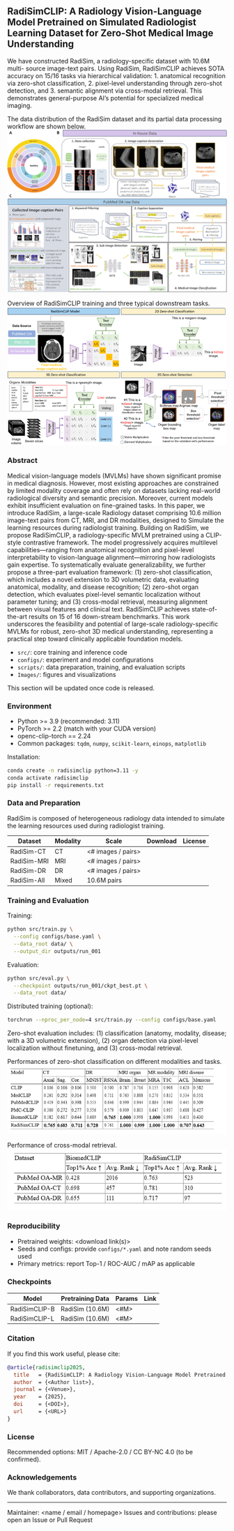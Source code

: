 ## RadiSimCLIP: A Radiology Vision-Language Model Pretrained on Simulated Radiologist Learning Dataset for Zero-Shot Medical Image Understanding


We have constructed RadiSim, a radiology-specific dataset with 10.6M multi- source image-text pairs. Using RadiSim, RadiSimCLIP achieves SOTA accuracy on 15/16 tasks via hierarchical validation: 1. anatomical recognition via zero-shot classification, 2. pixel-level understanding through zero-shot detection, and 3. semantic alignment via cross-modal retrieval. This demonstrates general-purpose AI’s potential for specialized medical imaging.

The data distribution of the RadiSim dataset and its partial data processing workflow are shown below.
![Dataset](Images/dataset.png)

Overview of RadiSimCLIP training and three typical downstream tasks.
![downsteam task](Images/down_task.png)


### Abstract
Medical vision-language models (MVLMs) have shown significant promise in medical diagnosis. However, most existing approaches are constrained by limited modality coverage and often rely on datasets lacking real-world radiological diversity and semantic precision. Moreover, current models exhibit insufficient evaluation on fine-grained tasks. In this paper, we introduce RadiSim, a large-scale Radiology dataset comprising 10.6 million image-text pairs from CT, MRI, and DR modalities, designed to Simulate the learning resources during radiologist training. Building on RadiSim, we propose RadiSimCLIP, a radiology-specific MVLM pretrained using a CLIP-style contrastive framework. The model progressively acquires multilevel capabilities—ranging from anatomical recognition and pixel-level interpretability to vision-language alignment—mirroring how radiologists gain expertise. To systematically evaluate generalizability, we further propose a three-part evaluation framework: (1) zero-shot classification, which includes a novel extension to 3D volumetric data, evaluating anatomical, modality, and disease recognition; (2) zero-shot organ detection, which evaluates pixel-level semantic localization without parameter tuning; and (3) cross-modal retrieval, measuring alignment between visual features and clinical text. RadiSimCLIP achieves state-of-the-art results on 15 of 16 down-stream benchmarks. This work underscores the feasibility and potential of large-scale radiology-specific MVLMs for robust, zero-shot 3D medical understanding, representing a practical step toward clinically applicable foundation models.


- `src/`: core training and inference code
- `configs/`: experiment and model configurations
- `scripts/`: data preparation, training, and evaluation scripts
- `Images/`: figures and visualizations

This section will be updated once code is released.

### Environment
- Python >= 3.9 (recommended: 3.11)
- PyTorch >= 2.2 (match with your CUDA version)
- openc-clip-torch == 2.24
- Common packages: `tqdm`, `numpy`, `scikit-learn`, `einops`, `matplotlib`

Installation:
```bash
conda create -n radisimclip python=3.11 -y
conda activate radisimclip
pip install -r requirements.txt
```

### Data and Preparation
RadiSim is composed of heterogeneous radiology data intended to simulate the learning resources used during radiologist training.

| Dataset | Modality | Scale | Download | License |
| --- | --- | --- | --- | --- |
| RadiSim-CT | CT | <# images / pairs> | <link> | <license> |
| RadiSim-MRI | MRI | <# images / pairs> | <link> | <license> |
| RadiSim-DR | DR | <# images / pairs> | <link> | <license> |
| RadiSim-All | Mixed | 10.6M pairs | <link> | <license> |


### Training and Evaluation
Training:
```bash
python src/train.py \
  --config configs/base.yaml \
  --data_root data/ \
  --output_dir outputs/run_001
```

Evaluation:
```bash
python src/eval.py \
  --checkpoint outputs/run_001/ckpt_best.pt \
  --data_root data/
```

Distributed training (optional):
```bash
torchrun --nproc_per_node=4 src/train.py --config configs/base.yaml
```

Zero-shot evaluation includes: (1) classification (anatomy, modality, disease; with a 3D volumetric extension), (2) organ detection via pixel-level localization without finetuning, and (3) cross-modal retrieval.

Performances of zero-shot classification on different modalities and tasks.
![Dataset](Images/ret_cls.png)

 Performance of cross-modal retrieval.
![downsteam task](Images/ret_retrieval.png)


### Reproducibility
- Pretrained weights: <download link(s)>
- Seeds and configs: provide `configs/*.yaml` and note random seeds used
- Primary metrics: report Top-1 / ROC-AUC / mAP as applicable

### Checkpoints
| Model | Pretraining Data | Params | Link |
| --- | --- | --- | --- |
| RadiSimCLIP-B | RadiSim (10.6M) | <#M> | <ckpt link> |
| RadiSimCLIP-L | RadiSim (10.6M) | <#M> | <ckpt link> |

### Citation
If you find this work useful, please cite:
```bibtex
@article{radisimclip2025,
  title   = {RadiSimCLIP: A Radiology Vision-Language Model Pretrained on Simulated Radiologist Learning Dataset for Zero-Shot Medical Image Understanding},
  author  = {<Author list>},
  journal = {<Venue>},
  year    = {2025},
  doi     = {<DOI>},
  url     = {<URL>}
}
```

### License
Recommended options: MIT / Apache-2.0 / CC BY-NC 4.0 (to be confirmed).

### Acknowledgements
We thank collaborators, data contributors, and supporting organizations.

---

Maintainer: <name / email / homepage>
Issues and contributions: please open an Issue or Pull Request